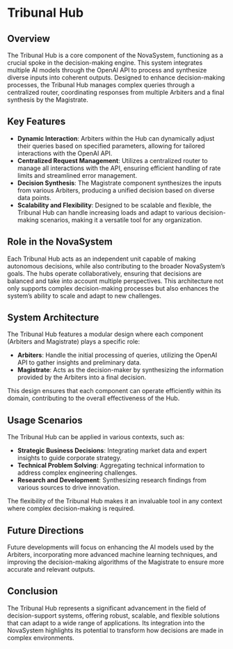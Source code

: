 # Tribunal Hub

## Overview

The Tribunal Hub is a core component of the NovaSystem, functioning as a crucial spoke in the decision-making engine. This system integrates multiple AI models through the OpenAI API to process and synthesize diverse inputs into coherent outputs. Designed to enhance decision-making processes, the Tribunal Hub manages complex queries through a centralized router, coordinating responses from multiple Arbiters and a final synthesis by the Magistrate.

## Key Features

- **Dynamic Interaction**: Arbiters within the Hub can dynamically adjust their queries based on specified parameters, allowing for tailored interactions with the OpenAI API.
- **Centralized Request Management**: Utilizes a centralized router to manage all interactions with the API, ensuring efficient handling of rate limits and streamlined error management.
- **Decision Synthesis**: The Magistrate component synthesizes the inputs from various Arbiters, producing a unified decision based on diverse data points.
- **Scalability and Flexibility**: Designed to be scalable and flexible, the Tribunal Hub can handle increasing loads and adapt to various decision-making scenarios, making it a versatile tool for any organization.

## Role in the NovaSystem

Each Tribunal Hub acts as an independent unit capable of making autonomous decisions, while also contributing to the broader NovaSystem’s goals. The hubs operate collaboratively, ensuring that decisions are balanced and take into account multiple perspectives. This architecture not only supports complex decision-making processes but also enhances the system’s ability to scale and adapt to new challenges.

## System Architecture

The Tribunal Hub features a modular design where each component (Arbiters and Magistrate) plays a specific role:
- **Arbiters**: Handle the initial processing of queries, utilizing the OpenAI API to gather insights and preliminary data.
- **Magistrate**: Acts as the decision-maker by synthesizing the information provided by the Arbiters into a final decision.

This design ensures that each component can operate efficiently within its domain, contributing to the overall effectiveness of the Hub.

## Usage Scenarios

The Tribunal Hub can be applied in various contexts, such as:
- **Strategic Business Decisions**: Integrating market data and expert insights to guide corporate strategy.
- **Technical Problem Solving**: Aggregating technical information to address complex engineering challenges.
- **Research and Development**: Synthesizing research findings from various sources to drive innovation.

The flexibility of the Tribunal Hub makes it an invaluable tool in any context where complex decision-making is required.

## Future Directions

Future developments will focus on enhancing the AI models used by the Arbiters, incorporating more advanced machine learning techniques, and improving the decision-making algorithms of the Magistrate to ensure more accurate and relevant outputs.

## Conclusion

The Tribunal Hub represents a significant advancement in the field of decision-support systems, offering robust, scalable, and flexible solutions that can adapt to a wide range of applications. Its integration into the NovaSystem highlights its potential to transform how decisions are made in complex environments.
